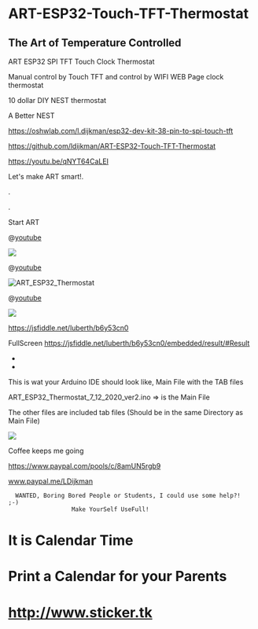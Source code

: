 # ART-ESP32-Touch-TFT-Thermostat

## The Art of Temperature Controlled

ART ESP32 SPI TFT Touch Clock Thermostat

Manual control by Touch TFT and control by WIFI WEB Page clock thermostat

10 dollar DIY NEST thermostat

A Better NEST

https://oshwlab.com/l.dijkman/esp32-dev-kit-38-pin-to-spi-touch-tft

https://github.com/ldijkman/ART-ESP32-Touch-TFT-Thermostat


https://youtu.be/qNYT64CaLEI




Let's make ART smart!.

.

.

Start ART

@[youtube](http://youtu.be/qNYT64CaLEI)

<img src="https://image.easyeda.com/pullimage/0pvffSdQuBwEW5eRixJsPd3uQcttBgp2v1z47P3t.jpeg">

@[youtube](http://youtu.be/qNYT64CaLEI)

![ART_ESP32_Thermostat](https://user-images.githubusercontent.com/45427770/101690375-8d377400-3a6d-11eb-8191-ab8abd6a1b2d.png)

@[youtube](http://youtu.be/qNYT64CaLEI)

<img src="https://image.easyeda.com/pullimage/A4bHd1cMRSmGSywTSo8FhNrSkIzuRznVZiUuAgie.jpeg">

https://jsfiddle.net/luberth/b6y53cn0

FullScreen https://jsfiddle.net/luberth/b6y53cn0/embedded/result/#Result

-
-


This is wat your Arduino IDE should look like, Main File with the TAB files

ART_ESP32_Thermostat_7_12_2020_ver2.ino => is the Main File

The other files are included tab files (Should be in the same Directory as Main File)

<img src="https://image.easyeda.com/pullimage/VNE6BX0bdmtFa41PH79R6Qq3eSFhpZg6qHJ66yZu.jpeg">



Coffee keeps me going

https://www.paypal.com/pools/c/8amUN5rgb9

www.paypal.me/LDijkman
              

                
      WANTED, Boring Bored People or Students, I could use some help?!  ;-) 
                      Make YourSelf UseFull!
                      
                      
                      
# It is Calendar Time
# Print a Calendar for your Parents
# http://www.sticker.tk
